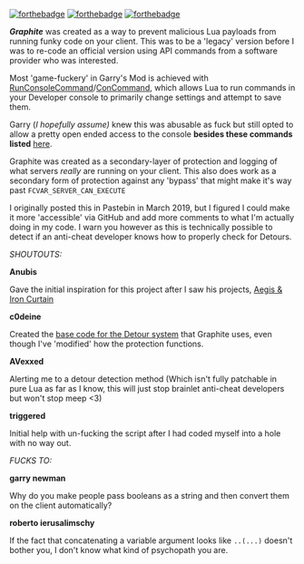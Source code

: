 
[![forthebadge](https://forthebadge.com/images/badges/fuck-it-ship-it.svg)](https://forthebadge.com) [![forthebadge](https://forthebadge.com/images/badges/you-didnt-ask-for-this.svg)](https://forthebadge.com) [![forthebadge](https://forthebadge.com/images/badges/built-with-resentment.svg)](https://forthebadge.com)

 ***Graphite*** was created as a way to prevent malicious Lua payloads from running funky code on your client.
 This was to be a 'legacy' version before I was to re-code an official version using API commands from a software provider who was interested.

Most 'game-fuckery' in Garry's Mod is achieved with [RunConsoleCommand](https://wiki.garrysmod.com/page/Global/RunConsoleCommand)/[ConCommand](https://wiki.garrysmod.com/page/Player/ConCommand), which allows Lua to run commands in your Developer console to primarily change settings and attempt to save them. 

Garry (*I hopefully assume)* knew this was abusable as fuck but still opted to allow a pretty open ended access to the console **besides these commands listed**  [here](https://wiki.garrysmod.com/page/Blocked_ConCommands). 

Graphite was created as a secondary-layer of protection and logging of what servers *really* are running on your client. This also does work as a secondary form of protection against any 'bypass' that might make it's way past `FCVAR_SERVER_CAN_EXECUTE`

I originally posted this in Pastebin in March 2019, but I figured I could make it more 'accessible' via GitHub and add more comments to what I'm actually doing in my code. I warn you however as this is technically possible to detect if an anti-cheat developer knows how to properly check for Detours.

*SHOUTOUTS:*

**Anubis**

Gave the initial inspiration for this project after I saw his projects, [Aegis & Iron Curtain](https://github.com/ProjectOdium/OdiumLua)

**c0deine** 

Created the [base code for the Detour system](https://pastebin.com/zXAUKBg2) that Graphite uses, even though I've 'modified' how the protection functions. 

**AVexxed**

 Alerting me to a detour detection method (Which isn't fully patchable in pure Lua as far as I know, this will just stop brainlet anti-cheat developers but won't stop meep <3)

**triggered**

Initial help with un-fucking the script after I had coded myself into a hole with no way out.



*FUCKS TO:*

**garry newman**

Why do you make people pass booleans as a string and then convert them on the client automatically?

**roberto ierusalimschy** 

If the fact that concatenating a variable argument looks like `..(...)` doesn't bother you, I don't know what kind of psychopath you are.

